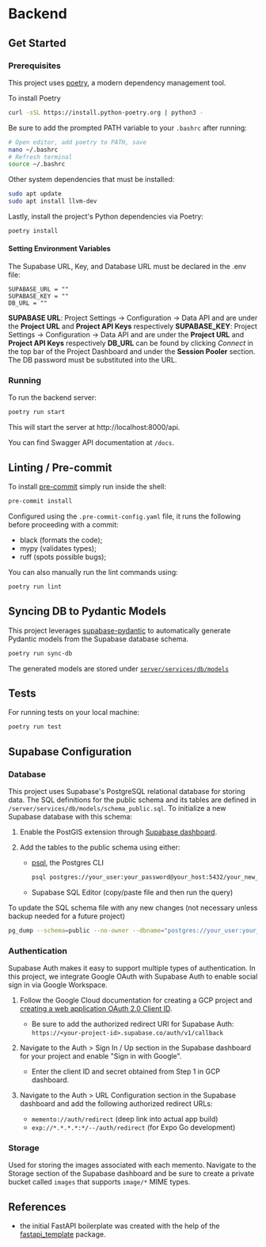 # Backend

## Get Started

### Prerequisites

This project uses [poetry](https://python-poetry.org/docs/), a modern dependency management
tool.

To install Poetry

```bash
curl -sSL https://install.python-poetry.org | python3 -
```

Be sure to add the prompted PATH variable to your `.bashrc` after running:

```bash
# Open editor, add poetry to PATH, save
nano ~/.bashrc
# Refresh terminal
source ~/.bashrc
```

Other system dependencies that must be installed:

```bash
sudo apt update
sudo apt install llvm-dev
```

Lastly, install the project's Python dependencies via Poetry:

```bash
poetry install
```

#### Setting Environment Variables

The Supabase URL, Key, and Database URL must be declared in the .env file:

```env
SUPABASE_URL = ""
SUPABASE_KEY = ""
DB_URL = ""
```

**SUPABASE URL**: Project Settings -> Configuration -> Data API and are under the **Project URL** and **Project API Keys** respectively
**SUPABASE_KEY**: Project Settings -> Configuration -> Data API and are under the **Project URL** and **Project API Keys** respectively
**DB_URL** can be found by clicking _Connect_ in the top bar of the Project Dashboard and under the **Session Pooler** section. The DB password must be substituted into the URL.

### Running

To run the backend server:

```bash
poetry run start
```

This will start the server at http://localhost:8000/api.

You can find Swagger API documentation at `/docs`.

## Linting / Pre-commit

To install [pre-commit](https://pre-commit.com/) simply run inside the shell:

```bash
pre-commit install
```

Configured using the `.pre-commit-config.yaml` file, it runs the following before proceeding with a commit:

- black (formats the code);
- mypy (validates types);
- ruff (spots possible bugs);

You can also manually run the lint commands using:

```bash
poetry run lint
```

## Syncing DB to Pydantic Models

This project leverages [supabase-pydantic](https://github.com/kmbhm1/supabase-pydantic) to automatically generate Pydantic models from the Supabase database schema.

```bash
poetry run sync-db
```

The generated models are stored under [`server/services/db/models`](https://github.com/owencooke/memento/tree/main/backend/server/services/db/models)

## Tests

For running tests on your local machine:

```bash
poetry run test
```

## Supabase Configuration

### Database

This project uses Supabase's PostgreSQL relational database for storing data. The SQL definitions for the public schema and its tables are defined in `/server/services/db/models/schema_public.sql`. To initialize a new Supabase database with this schema:

1. Enable the PostGIS extension through [Supabase dashboard](https://supabase.com/docs/guides/database/extensions/postgis?queryGroups=language&language=sql#enable-the-extension).
2. Add the tables to the public schema using either:

   - [psql](https://www.postgresql.org/docs/current/app-psql.html), the Postgres CLI

     ```bash
     psql postgres://your_user:your_password@your_host:5432/your_new_database < schema.sql
     ```

   - Supabase SQL Editor (copy/paste file and then run the query)

To update the SQL schema file with any new changes (not necessary unless backup needed for a future project)

```bash
pg_dump --schema=public --no-owner --dbname="postgres://your_user:your_password@your_host:5432/your_database" > schema.sql
```

### Authentication

Supabase Auth makes it easy to support multiple types of authentication. In this project, we integrate Google OAuth with Supabase Auth to enable social sign in via Google Workspace.

1. Follow the Google Cloud documentation for creating a GCP project and [creating a web application OAuth 2.0 Client ID](https://developers.google.com/identity/gsi/web/guides/get-google-api-clientid).

   - Be sure to add the authorized redirect URI for Supabase Auth: `https://<your-project-id>.supabase.co/auth/v1/callback`

2. Navigate to the Auth > Sign In / Up section in the Supabase dashboard for your project and enable "Sign in with Google".

   - Enter the client ID and secret obtained from Step 1 in GCP dashboard.

3. Navigate to the Auth > URL Configuration section in the Supabase dashboard and add the following authorized redirect URLs:
   - `memento://auth/redirect` (deep link into actual app build)
   - `exp://*.*.*.*:*/--/auth/redirect` (for Expo Go development)

### Storage

Used for storing the images associated with each memento. Navigate to the Storage section of the Supabase dashboard and be sure to create a private bucket called `images` that supports `image/*` MIME types.

## References

- the initial FastAPI boilerplate was created with the help of the [fastapi_template](https://github.com/s3rius/FastAPI-template) package.
